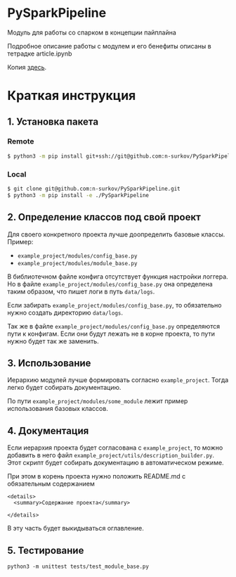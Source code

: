 # PySparkPipeline
Модуль для работы со спарком в концепции пайплайна

Подробное описание работы с модулем и его бенефиты описаны в тетрадке article.ipynb

Копия [здесь](https://habr.com/ru/company/X5Group/blog/579232/).

# Краткая инструкция

## 1. Установка пакета
### Remote

```bash
$ python3 -m pip install git+ssh://git@github.com:n-surkov/PySparkPipeline.git
```

### Local

```bash
$ git clone git@github.com:n-surkov/PySparkPipeline.git
$ python3 -m pip install -e ./PySparkPipeline
```

## 2. Определение классов под свой проект

Для своего конкретного проекта лучше доопределить базовые классы. Пример:
* `example_project/modules/config_base.py`
* `example_project/modules/module_base.py`

В библиотечном файле конфига отсутствует функция настройки логгера. 
Но в файле `example_project/modules/config_base.py` она определена таким образом, 
что пишет логи в путь `data/logs`.

Если забирать `example_project/modules/config_base.py`, то обязательно нужно создать 
директорию `data/logs`.

Так же в файле `example_project/modules/config_base.py` определяются пути к конфигам. 
Если они будут лежать не в корне проекта, то пути нужно будет так же заменить.

## 3. Использование

Иерархию модулей лучше формировать согласно `example_project`. 
Тогда легко будет собирать документацию.

По пути `example_project/modules/some_module` лежит пример использования базовых классов.

## 4. Документация

Если иерархия проекта будет согласована с `example_project`, 
то можно добавить в него файл `example_project/utils/description_builder.py`. 
Этот скрипт будет собирать документацию в автоматическом режиме.

При этом в корень проекта нужно положить README.md с обязательным содержанием 

```
<details>
  <summary>Содержание проекта</summary>
  
</details>
```

В эту часть будет выкидываться оглавление.

## 5. Тестирование

```
python3 -m unittest tests/test_module_base.py
```